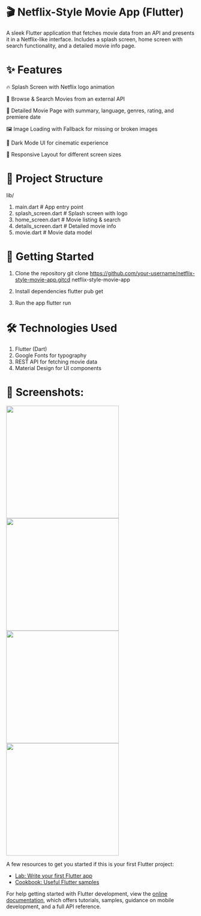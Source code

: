 # 🎬 Netflix-Style Movie App (Flutter)
A sleek Flutter application that fetches movie data from an API and presents it in a Netflix-like interface.
Includes a splash screen, home screen with search functionality, and a detailed movie info page.

# ✨ Features
🔥 Splash Screen with Netflix logo animation

🎥 Browse & Search Movies from an external API

📄 Detailed Movie Page with summary, language, genres, rating, and premiere date

🖼 Image Loading with Fallback for missing or broken images

🎨 Dark Mode UI for cinematic experience

📱 Responsive Layout for different screen sizes

# 📂 Project Structure

lib/
1. main.dart               # App entry point
2. splash_screen.dart      # Splash screen with logo
3. home_screen.dart        # Movie listing & search
4. details_screen.dart     # Detailed movie info
5. movie.dart              # Movie data model


# 🚀 Getting Started
1. Clone the repository
git clone https://github.com/your-username/netflix-style-movie-app.gitcd netflix-style-movie-app

2. Install dependencies
flutter pub get

3. Run the app
flutter run

# 🛠 Technologies Used
1. Flutter (Dart)
2. Google Fonts for typography
3. REST API for fetching movie data
4. Material Design for UI components

# 📸 Screenshots:
<img src="https://raw.githubusercontent.com/rohanmashere/netflix/main/Screenshot_20250811_205202%5B1%5D.jpg" width="300"/>
<img src="https://raw.githubusercontent.com/rohanmashere/netflix/main/Screenshot_20250811_205118%5B1%5D.jpg" width="300"/>
<img src="https://raw.githubusercontent.com/rohanmashere/netflix/main/Screenshot_20250811_205137%5B1%5D.jpg" width="300"/>
<img src="https://raw.githubusercontent.com/rohanmashere/netflix/main/Screenshot_20250811_205149%5B1%5D.jpg" width="300"/>


A few resources to get you started if this is your first Flutter project:

- [Lab: Write your first Flutter app](https://docs.flutter.dev/get-started/codelab)
- [Cookbook: Useful Flutter samples](https://docs.flutter.dev/cookbook)

For help getting started with Flutter development, view the
[online documentation](https://docs.flutter.dev/), which offers tutorials,
samples, guidance on mobile development, and a full API reference.
